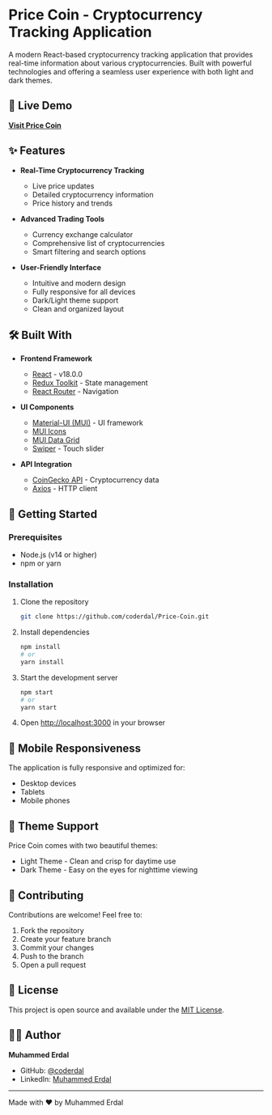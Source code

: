 # Price Coin - Cryptocurrency Tracking Application

A modern React-based cryptocurrency tracking application that provides real-time information about various cryptocurrencies. Built with powerful technologies and offering a seamless user experience with both light and dark themes.

## 🌟 Live Demo

**[Visit Price Coin](https://pricecoin.netlify.app/)**

## ✨ Features

- **Real-Time Cryptocurrency Tracking**
  - Live price updates
  - Detailed cryptocurrency information
  - Price history and trends

- **Advanced Trading Tools**
  - Currency exchange calculator
  - Comprehensive list of cryptocurrencies
  - Smart filtering and search options

- **User-Friendly Interface**
  - Intuitive and modern design
  - Fully responsive for all devices
  - Dark/Light theme support
  - Clean and organized layout

## 🛠️ Built With

- **Frontend Framework**
  - [React](https://reactjs.org/) - v18.0.0
  - [Redux Toolkit](https://redux-toolkit.js.org/) - State management
  - [React Router](https://reactrouter.com/) - Navigation

- **UI Components**
  - [Material-UI (MUI)](https://mui.com/) - UI framework
  - [MUI Icons](https://mui.com/components/material-icons/)
  - [MUI Data Grid](https://mui.com/x/react-data-grid/)
  - [Swiper](https://swiperjs.com/) - Touch slider

- **API Integration**
  - [CoinGecko API](https://www.coingecko.com/en/api) - Cryptocurrency data
  - [Axios](https://axios-http.com/) - HTTP client

## 🚀 Getting Started

### Prerequisites

- Node.js (v14 or higher)
- npm or yarn

### Installation

1. Clone the repository
   ```bash
   git clone https://github.com/coderdal/Price-Coin.git
   ```

2. Install dependencies
   ```bash
   npm install
   # or
   yarn install
   ```

3. Start the development server
   ```bash
   npm start
   # or
   yarn start
   ```

4. Open [http://localhost:3000](http://localhost:3000) in your browser

## 📱 Mobile Responsiveness

The application is fully responsive and optimized for:
- Desktop devices
- Tablets
- Mobile phones

## 🎨 Theme Support

Price Coin comes with two beautiful themes:
- Light Theme - Clean and crisp for daytime use
- Dark Theme - Easy on the eyes for nighttime viewing

## 🤝 Contributing

Contributions are welcome! Feel free to:
1. Fork the repository
2. Create your feature branch
3. Commit your changes
4. Push to the branch
5. Open a pull request

## 📝 License

This project is open source and available under the [MIT License](LICENSE).

## 👨‍💻 Author

**Muhammed Erdal**
- GitHub: [@coderdal](https://github.com/coderdal)
- LinkedIn: [Muhammed Erdal](https://linkedin.com/in/muhammederdal)

---

Made with ❤️ by Muhammed Erdal
